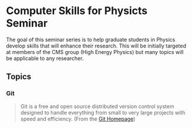 # Computer Skills for Physicts Seminar

The goal of this seminar series is to help graduate students in Physics 
develop skills that will enhance their research. This will be initially targeted
at members of the CMS group (High Energy Physics) but many topics will be
applicable to any researcher.

## Topics 

### Git

> Git is a free and open source distributed version control system designed to
> handle everything from small to very large projects with speed and efficiency.
(From the [Git Homepage](https://git-scm.com/))
